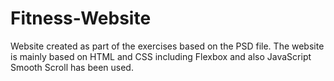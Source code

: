 # Fitness-Website

Website created as part of the exercises based on the PSD file. The website is mainly based on HTML and CSS including Flexbox and also JavaScript Smooth Scroll has been used.
